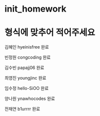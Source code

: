 # init_homework

# 형식에 맞추어 적어주세요

김혜인 hyeinisfree 완료

빈정원 congcoding 완료

김수빈 papajj06    완료

최영진 youngjinc 완료

임수정 hello-SiOO 완료

양나원 ynawhocodes 완료

전채연 b1urrrr 완료
